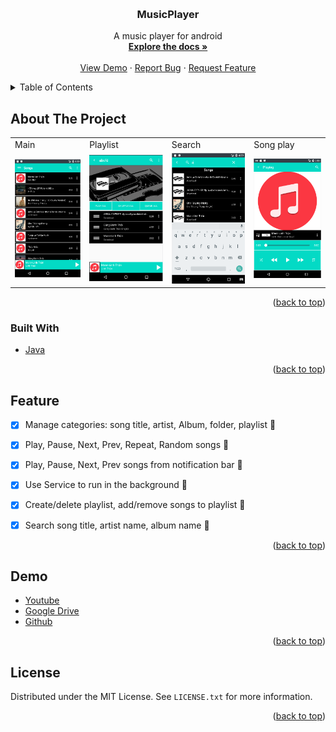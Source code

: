 
<a name="readme-top"></a>


<br />
<div align="center">
  <a href="https://github.com/dung8466/MusicPlayer">
  </a>

  <h3 align="center">MusicPlayer</h3>

  <p align="center">
    A music player for android
    <br />
    <a href="https://github.com/dung8466/MusicPlayer/blob/main/README.md"><strong>Explore the docs »</strong></a>
    <br />
    <br />
    <a href="https://github.com/dung8466/MusicPlayer">View Demo</a>
    ·
    <a href="https://github.com/dung8466/MusicPlayer/issues">Report Bug</a>
    ·
    <a href="https://github.com/dung8466/MusicPlayer/issues">Request Feature</a>
  </p>
</div>

<details>
  <summary>Table of Contents</summary>
  <ol>
    <li>
      <a href="#about-the-project">About The Project</a>
      <ul>
        <li><a href="#built-with">Built With</a></li>
      </ul>
    </li>
    <li><a href="#feature">Feature</a></li>
    <li><a href="#demo">Demo</a></li>
    <li><a href="#license">License</a></li>
  </ol>
</details>

## About The Project

<table>
  <tr>
    <td>Main</td>
     <td>Playlist</td>
     <td>Search</td>
     <td>Song play</td>
  </tr>
  <tr>
    <td><img src="screenshot/main.png" ></td>
    <td><img src="screenshot/playlist.png" ></td>
    <td><img src="screenshot/search.png" ></td>
    <td><img src="screenshot/songplay.png" ></td>
  </tr>
 </table>


<p align="right">(<a href="#readme-top">back to top</a>)</p>

### Built With


* [Java](https://www.java.com/en/)


<p align="right">(<a href="#readme-top">back to top</a>)</p>


## Feature
- [x] Manage categories: song title, artist, Album, folder, playlist :tada:

- [x] Play, Pause, Next, Prev, Repeat, Random songs :tada:
- [x] Play, Pause, Next, Prev songs from notification bar :tada:
- [x] Use Service to run in the background :tada:
- [x] Create/delete playlist, add/remove songs to playlist :tada:
- [x] Search song title, artist name, album name :tada:
<p align="right">(<a href="#readme-top">back to top</a>)</p>

## Demo

<ul>
  <li><a href="https://youtu.be/pDW81AwAV3M">Youtube</a></li>
  <li><a href="https://drive.google.com/file/d/1M1rpHYwtS_tERF_BQEESl8XWHGY6z5OT/view?usp=sharing">Google Drive</a></li>
  <li><a href="https://github.com/dung8466/MusicPlayer/tree/main/Video%20demo">Github</a></li>
</ul>


<p align="right">(<a href="#readme-top">back to top</a>)</p>

## License

Distributed under the MIT License. See `LICENSE.txt` for more information.

<p align="right">(<a href="#readme-top">back to top</a>)</p>

